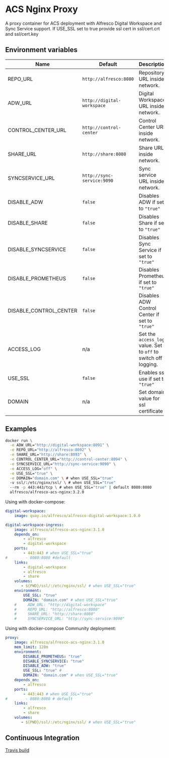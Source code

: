 # ACS Nginx Proxy

A proxy container for ACS deployment with Alfresco Digital Workspace and Sync Service support. If USE_SSL set to true provide ssl cert in ssl/cert.crt and ssl/cert.key

## Environment variables

| Name | Default | Description |
| --- | --- | --- |
| REPO_URL | `http://alfresco:8080` | Repository URL inside network. |
| ADW_URL | `http://digital-workspace` | Digital Workspace URL inside network. |
| CONTROL_CENTER_URL | `http://control-center` | Control Center URL inside network. |
| SHARE_URL | `http://share:8080` | Share URL inside network. |
| SYNCSERVICE_URL | `http://sync-service:9090` | Sync service URL inside network. |
| DISABLE_ADW | `false` | Disables ADW if set to `"true"` |
| DISABLE_SHARE | `false` | Disables Share if set to `"true"` |
| DISABLE_SYNCSERVICE | `false` | Disables Sync Service if set to `"true"` |
| DISABLE_PROMETHEUS | `false` | Disables Prometheus if set to `"true"` |
| DISABLE_CONTROL_CENTER | `false` | Disables ADW Control Center if set to `"true"` |
| ACCESS_LOG | n/a | Set the `access_log` value. Set to `off` to switch off logging. |
| USE_SSL | `false` | Enables ssl use if set to `"true"` |
| DOMAIN | n/a | Set domain value for ssl certificate |

## Examples

```sh
docker run \
  -e ADW_URL="http://digital-workspace:8091" \
  -e REPO_URL="http://alfresco:8092" \
  -e SHARE_URL="http://share:8093" \
  -e CONTROL_CENTER_URL="http://control-center:8094" \
  -e SYNCSERVICE_URL="http://sync-service:9090" \
  -e ACCESS_LOG="off" \
  -e USE_SSL="true" \
  -e DOMAIN="domain.com" \ # when USE_SSL="true"
  -v ssl/:/etc/nginx/ssl/ \ # when USE_SSL="true"
  --rm -p 443:443/tcp \ # when USE_SSL="true" | default 8080:8080
  alfresco/alfresco-acs-nginx:3.2.0
```

Using with docker-compose:

```yml
digital-workspace:
    image: quay.io/alfresco/alfresco-digital-workspace:1.0.0

digital-workspace-ingress:
    image: alfresco/alfresco-acs-nginx:3.1.0
    depends_on:
        - alfresco
        - digital-workspace
    ports:
        - 443:443 # when USE_SSL="true"
#        - 8080:8080 #default
    links:
        - digital-workspace
        - alfresco
        - share
    volumes:
       - ${PWD}/ssl/:/etc/nginx/ssl/ # when USE_SSL="true"
    environment:
        USE_SSL: "true"
        DOMAIN: "domain.com" # when USE_SSL="true"
    #     ADW_URL: "http://digital-workspace"
    #     REPO_URL: "http://alfresco:8080"
    #     SHARE_URL: "http://share:8080"
    #     SYNCSERVICE_URL: "http://sync-service:9090"
```

Using with docker-compose Community deployment:

```yml
proxy:
    image: alfresco/alfresco-acs-nginx:3.1.0
    mem_limit: 128m
    environment:
        DISABLE_PROMETHEUS: "true"
        DISABLE_SYNCSERVICE: "true"
        DISABLE_ADW: "true"
        USE_SSL: "true" #
        DOMAIN: "domain.com" # when USE_SSL="true"
    depends_on:
        - alfresco
    ports:
        - 443:443 # when USE_SSL="true"
#        - 8080:8080 # default
    links:
        - alfresco
        - share
    volumes:
       - ${PWD}/ssl/:/etc/nginx/ssl/ # when USE_SSL="true"
```

## Continuous Integration

[Travis build](https://travis-ci.com/github/Alfresco/acs-ingress)
